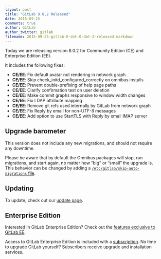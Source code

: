 ```yaml
---
layout: post
title: "GitLab 8.0.2 Released"
date: 2015-09-25
comments: true
author: GitLab
author_twitter: gitlab
filename: 2015-09-25-gitlab-8-dot-0-dot-2-released.markdown
---
```


Today we are releasing version 8.0.2 for Community Edition (CE) and Enterprise
Edition (EE).

It includes the following fixes:

- **CE/EE**: Fix default avatar not rendering in network graph
- **CE/EE**: Skip check_initd_configured_correctly on omnibus installs
- **CE/EE**: Prevent double-prefixing of help page paths
- **CE/EE**: Clarify confirmation text on user deletion
- **CE/EE**: Make commit graphs responsive to window width changes
- **CE/EE**: Fix LDAP attribute mapping
- **CE/EE**: Remove git refs used internally by GitLab from network graph
- **CE/EE**: Fix Reply by email for non-UTF-8 messages
- **CE/EE**: Add option to use StartTLS with Reply by email IMAP server

<!-- more -->

## Upgrade barometer

This version does not include any new migrations, and should not require any
downtime.

Please be aware that by default the Omnibus packages will stop, run migrations,
and start again, no matter how “big” or “small” the upgrade is. This behavior
can be changed by adding a [`/etc/gitlab/skip-auto-migrations`
file](http://doc.gitlab.com/omnibus/update/README.html).

## Updating

To update, check out our [update page](https://about.gitlab.com/update).

## Enterprise Edition

Interested in GitLab Enterprise Edition?
Check out the [features exclusive to GitLab EE](http://about.gitlab.com/features/#enterprise).

Access to GitLab Enterprise Edition is included with a [subscription](http://www.gitlab.com/pricing).
No time to upgrade GitLab yourself?
Subscribers receive upgrade and installation services.
